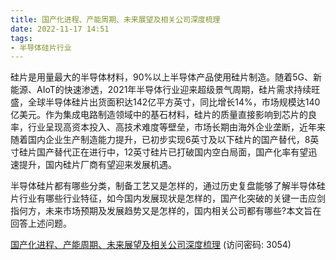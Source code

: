 ```yaml
---
title: 国产化进程、产能周期、未来展望及相关公司深度梳理
date: 2022-11-17 14:51
tags:
- 半导体硅片行业
---
```

硅片是用量最大的半导体材料，90%以上半导体产品使用硅片制造。随着5G、新能源、AIoT的快速渗透，2021年半导体行业迎来超级景气周期，硅片需求持续旺盛，全球半导体硅片出货面积达142亿平方英寸，同比增长14%，市场规模达140亿美元。作为集成电路制造领域中的基石材料，硅片的质量直接影响到芯片的良率，行业呈现高资本投入、高技术难度等壁垒，市场长期由海外企业垄断，近年来随着国内企业生产制造能力提升，已初步实现6英寸及以下硅片的国产替代，8英寸硅片国产替代正在进行中，12英寸硅片已打破国内空白局面，国产化率有望迅速提升，国内硅片厂商有望迎来发展机遇。
<!-- more -->
半导体硅片都有哪些分类，制备工艺又是怎样的，通过历史复盘能够了解半导体硅片行业有哪些行业特征，如今国内发展现状是怎样的，国产化突破的关键一击应剑指何方，未来市场预期及发展趋势又是怎样的，国内相关公司都有哪些?本文旨在回答上述问题。

[国产化进程、产能周期、未来展望及相关公司深度梳理](https://url12.ctfile.com/f/3948612-724734256-ace281?p=3054)
(访问密码: 3054)


